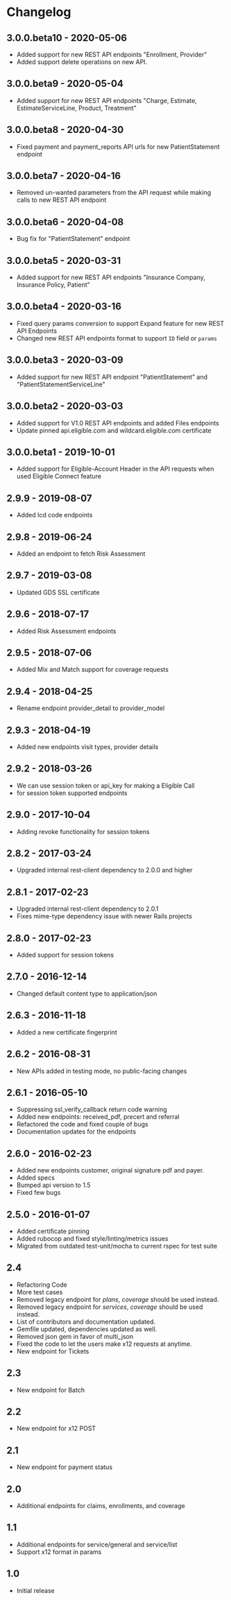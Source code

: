# Changelog

## 3.0.0.beta10 - 2020-05-06
  - Added support for new REST API endpoints "Enrollment, Provider"
  - Added support delete operations on new API.

## 3.0.0.beta9 - 2020-05-04
  - Added support for new REST API endpoints "Charge, Estimate, EstimateServiceLine, Product, Treatment"

## 3.0.0.beta8 - 2020-04-30
  - Fixed payment and payment_reports API urls for new PatientStatement endpoint

## 3.0.0.beta7 - 2020-04-16
  - Removed un-wanted parameters from the API request while making calls to new REST API endpoint

## 3.0.0.beta6 - 2020-04-08
  - Bug fix for "PatientStatement" endpoint

## 3.0.0.beta5 - 2020-03-31
  - Added support for new REST API endpoints "Insurance Company, Insurance Policy, Patient"

## 3.0.0.beta4 - 2020-03-16
  - Fixed query params conversion to support Expand feature for new REST API Endpoints
  - Changed new REST API endpoints format to support `ID` field or `params`

## 3.0.0.beta3 - 2020-03-09
  - Added support for new REST API endpoint "PatientStatement" and "PatientStatementServiceLine"

## 3.0.0.beta2 - 2020-03-03
  - Added support for V1.0 REST API endpoints and added Files endpoints
  - Update pinned api.eligible.com and wildcard.eligible.com certificate

## 3.0.0.beta1 - 2019-10-01
  - Added support for Eligible-Account Header in the API requests when used Eligible Connect feature

## 2.9.9 - 2019-08-07
  - Added Icd code endpoints

## 2.9.8 - 2019-06-24
  - Added an endpoint to fetch Risk Assessment

## 2.9.7 - 2019-03-08
  - Updated GDS SSL certificate

## 2.9.6 - 2018-07-17
  - Added Risk Assessment endpoints

## 2.9.5 - 2018-07-06
  - Added Mix and Match support for coverage requests

## 2.9.4 - 2018-04-25
  - Rename endpoint provider_detail to provider_model

## 2.9.3 - 2018-04-19
  - Added new endpoints visit types, provider details

## 2.9.2 - 2018-03-26
  - We can use session token or api_key for making a Eligible Call
  - for session token supported endpoints

## 2.9.0 - 2017-10-04
  - Adding revoke functionality for session tokens

## 2.8.2 - 2017-03-24
  - Upgraded internal rest-client dependency to 2.0.0 and higher

## 2.8.1 - 2017-02-23
  - Upgraded internal rest-client dependency to 2.0.1
  - Fixes mime-type dependency issue with newer Rails projects

## 2.8.0 - 2017-02-23
  - Added support for session tokens

## 2.7.0 - 2016-12-14
  - Changed default content type to application/json

## 2.6.3 - 2016-11-18
  - Added a new certificate fingerprint

## 2.6.2 - 2016-08-31
  - New APIs added in testing mode, no public-facing changes

## 2.6.1 - 2016-05-10
  - Suppressing ssl_verify_callback return code warning
  - Added new endpoints: received_pdf, precert and referral
  - Refactored the code and fixed couple of bugs
  - Documentation updates for the endpoints

## 2.6.0 - 2016-02-23
  - Added new endpoints customer, original signature pdf and payer.
  - Added specs
  - Bumped api version to 1.5
  - Fixed few bugs

## 2.5.0 - 2016-01-07
  - Added certificate pinning
  - Added rubocop and fixed style/linting/metrics issues
  - Migrated from outdated test-unit/mocha to current rspec for test suite

## 2.4
  - Refactoring Code
  - More test cases
  - Removed legacy endpoint for *plans*, *coverage* should be used instead.
  - Removed legacy endpoint for *services*, *coverage* should be used instead.
  - List of contributors and documentation updated.
  - Gemfile updated, dependencies updated as well.
  - Removed json gem in favor of multi_json
  - Fixed the code to let the users make x12 requests at anytime.
  - New endpoint for Tickets

## 2.3
  - New endpoint for Batch

## 2.2
  - New endpoint for x12 POST

## 2.1
  - New endpoint for payment status

## 2.0
  - Additional endpoints for claims, enrollments, and coverage

## 1.1
  - Additional endpoints for service/general and service/list
  - Support x12 format in params

## 1.0
  - Initial release

